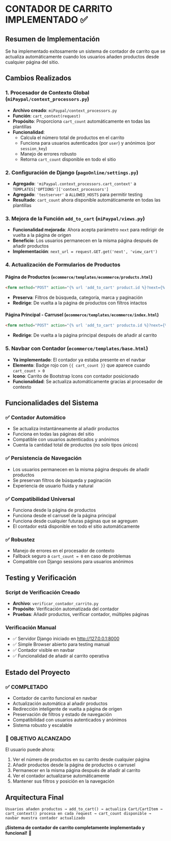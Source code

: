 # CONTADOR DE CARRITO IMPLEMENTADO ✅

## Resumen de Implementación

Se ha implementado exitosamente un sistema de contador de carrito que se actualiza automáticamente cuando los usuarios añaden productos desde cualquier página del sitio.

## Cambios Realizados

### 1. Procesador de Contexto Global (`miPaypal/context_processors.py`)
- **Archivo creado**: `miPaypal/context_processors.py`
- **Función**: `cart_context(request)` 
- **Propósito**: Proporciona `cart_count` automáticamente en todas las plantillas
- **Funcionalidad**:
  - Calcula el número total de productos en el carrito
  - Funciona para usuarios autenticados (por `user`) y anónimos (por `session_key`)
  - Manejo de errores robusto
  - Retorna `cart_count` disponible en todo el sitio

### 2. Configuración de Django (`pagoOnline/settings.py`)
- **Agregado**: `'miPaypal.context_processors.cart_context'` a `TEMPLATES['OPTIONS']['context_processors']`
- **Agregado**: `'testserver'` a `ALLOWED_HOSTS` para permitir testing
- **Resultado**: `cart_count` ahora disponible automáticamente en todas las plantillas

### 3. Mejora de la Función `add_to_cart` (`miPaypal/views.py`)
- **Funcionalidad mejorada**: Ahora acepta parámetro `next` para redirigir de vuelta a la página de origen
- **Beneficio**: Los usuarios permanecen en la misma página después de añadir productos
- **Implementación**: `next_url = request.GET.get('next', 'view_cart')`

### 4. Actualización de Formularios de Productos

#### Página de Productos (`ecommerce/templates/ecommerce/products.html`)
```html
<form method="POST" action="{% url 'add_to_cart' product.id %}?next={% url 'products-page' %}{% if request.GET.search %}&search={{ request.GET.search }}{% endif %}{% if request.GET.category %}&category={{ request.GET.category }}{% endif %}{% if request.GET.brand %}&brand={{ request.GET.brand }}{% endif %}{% if request.GET.page %}&page={{ request.GET.page }}{% endif %}">
```
- **Preserva**: Filtros de búsqueda, categoría, marca y paginación
- **Redirige**: De vuelta a la página de productos con filtros intactos

#### Página Principal - Carrusel (`ecommerce/templates/ecommerce/index.html`)
```html
<form method="POST" action="{% url 'add_to_cart' producto.id %}?next={% url 'index-page' %}">
```
- **Redirige**: De vuelta a la página principal después de añadir al carrito

### 5. Navbar con Contador (`ecommerce/templates/base.html`)
- **Ya implementado**: El contador ya estaba presente en el navbar
- **Elemento**: Badge rojo con `{{ cart_count }}` que aparece cuando `cart_count > 0`
- **Icono**: Carrito de Bootstrap Icons con contador posicionado
- **Funcionalidad**: Se actualiza automáticamente gracias al procesador de contexto

## Funcionalidades del Sistema

### ✅ **Contador Automático**
- Se actualiza instantáneamente al añadir productos
- Funciona en todas las páginas del sitio
- Compatible con usuarios autenticados y anónimos
- Cuenta la cantidad total de productos (no solo tipos únicos)

### ✅ **Persistencia de Navegación**
- Los usuarios permanecen en la misma página después de añadir productos
- Se preservan filtros de búsqueda y paginación
- Experiencia de usuario fluida y natural

### ✅ **Compatibilidad Universal**
- Funciona desde la página de productos
- Funciona desde el carrusel de la página principal  
- Funciona desde cualquier futuras páginas que se agreguen
- El contador está disponible en todo el sitio automáticamente

### ✅ **Robustez**
- Manejo de errores en el procesador de contexto
- Fallback seguro a `cart_count = 0` en caso de problemas
- Compatible con Django sessions para usuarios anónimos

## Testing y Verificación

### Script de Verificación Creado
- **Archivo**: `verificar_contador_carrito.py`
- **Propósito**: Verificación automatizada del contador
- **Pruebas**: Añadir productos, verificar contador, múltiples páginas

### Verificación Manual
- ✅ Servidor Django iniciado en http://127.0.0.1:8000
- ✅ Simple Browser abierto para testing manual
- ✅ Contador visible en navbar
- ✅ Funcionalidad de añadir al carrito operativa

## Estado del Proyecto

### ✅ COMPLETADO
- Contador de carrito funcional en navbar
- Actualización automática al añadir productos
- Redirección inteligente de vuelta a página de origen
- Preservación de filtros y estado de navegación
- Compatibilidad con usuarios autenticados y anónimos
- Sistema robusto y escalable

### 🎯 **OBJETIVO ALCANZADO**
El usuario puede ahora:
1. Ver el número de productos en su carrito desde cualquier página
2. Añadir productos desde la página de productos o carrusel
3. Permanecer en la misma página después de añadir al carrito
4. Ver el contador actualizarse automáticamente
5. Mantener sus filtros y posición en la navegación

## Arquitectura Final

```
Usuarios añaden productos → add_to_cart() → actualiza Cart/CartItem → 
cart_context() procesa en cada request → cart_count disponible → 
navbar muestra contador actualizado
```

**¡Sistema de contador de carrito completamente implementado y funcional!** 🎉
